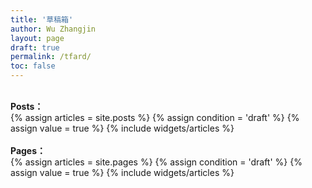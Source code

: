 ```yaml
---
title: '草稿箱'
author: Wu Zhangjin
layout: page
draft: true
permalink: /tfard/
toc: false
---
```


<br/>
<strong>Posts： </strong>
<br/>

<section id="home">
  {% assign articles = site.posts %}
  {% assign condition = 'draft' %}
  {% assign value = true %}
  {% include widgets/articles %}
</section>

<br/>
<strong>Pages： </strong>
<br/>

<section id="home">
  {% assign articles = site.pages %}
  {% assign condition = 'draft' %}
  {% assign value = true %}
  {% include widgets/articles %}
</section>
